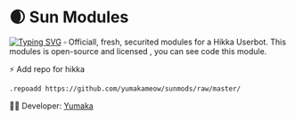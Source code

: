 # 🌒 Sun Modules
<a href="https://git.io/typing-svg"><img src="https://readme-typing-svg.herokuapp.com?font=Fira+Code&pause=1000&width=435&lines=Sun+Modules%2C+created+with+%E2%99%A5%EF%B8%8F+b+yumaka" alt="Typing SVG" /></a>
▫️ Officiall, fresh, securited modules for a Hikka Userbot. This modules is open-source and licensed , you can see code this module.

⚡ Add repo for hikka
```bash
.repoadd https://github.com/yumakameow/sunmods/raw/master/
```
🧑‍🔧 Developer: <a href="https://t.me/yumakai">Yumaka</a>
